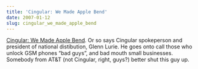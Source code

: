 ```yaml
---
title: 'Cingular: We Made Apple Bend'
date: 2007-01-12
slug: cingular_we_made_apple_bend
---
```

<p><a href="http://news.yahoo.com/s/zd/20070110/tc_zd/198403">Cingular: We Made Apple Bend</a>. Or so says Cingular spokeperson and president of national distibution, Glenn Lurie. He goes onto call those who unlock GSM phones &#8220;bad guys&#8221;, and bad mouth small businesses. Somebody from AT&amp;T (not Cingular, right, guys?) better shut this guy up.</p>
